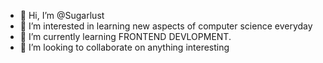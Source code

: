 - 👋 Hi, I’m @Sugarlust
- 👀 I’m interested in learning new aspects of computer science everyday
- 🌱 I’m currently learning FRONTEND DEVLOPMENT.
- 💞️ I’m looking to collaborate on anything interesting

<!---
Sugarlust/Sugarlust is a ✨ special ✨ repository because its `README.md` (this file) appears on your GitHub profile.
You can click the Preview link to take a look at your changes.
--->
